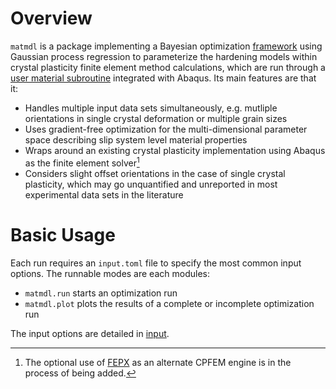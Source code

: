 # Overview


`matmdl` is a package implementing a Bayesian optimization [framework](https://scikit-optimize.github.io/stable/) using Gaussian process regression to parameterize the hardening models within crystal plasticity finite element method calculations, which are run through a [user material subroutine](https://www.researchgate.net/profile/Frank-Richter-5/post/Can_anyone_help_me_te_implement_properly_Huangs_UMAT_for_single_crystal_plasticity_on_Abaqus/attachment/5ca8491b3843b01b9b97ef84/AS%3A744577992499201%401554532635182/download/Huang+-+MECH+178.pdf) integrated with Abaqus. 
Its main features are that it:

* Handles multiple input data sets simultaneously, e.g. mutliple orientations in single crystal deformation or multiple grain sizes
* Uses gradient-free optimization for the multi-dimensional parameter space describing slip system level material properties
* Wraps around an existing crystal plasticity implementation using Abaqus as the finite element solver[^1]
* Considers slight offset orientations in the case of single crystal plasticity, which may go unquantified and unreported in most experimental data sets in the literature


# Basic Usage

Each run requires an `input.toml` file to specify the most common input options. 
The runnable modes are each modules:

* `matmdl.run` starts an optimization run
* `matmdl.plot` plots the results of a complete or incomplete optimization run

The input options are detailed in [input](input.md).


[^1]: The optional use of [FEPX](https://fepx.info) as an alternate CPFEM engine is in the process of being added.

